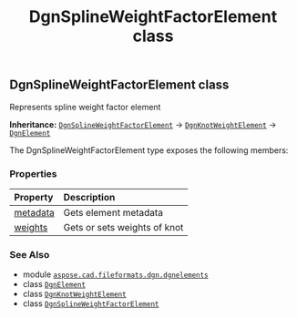 ﻿---
title: DgnSplineWeightFactorElement class
second_title: Aspose.CAD for Python via .NET API References
description: 
type: docs
weight: 260
url: /aspose.cad.fileformats.dgn.dgnelements/dgnsplineweightfactorelement/
is_root: false
---

## DgnSplineWeightFactorElement class

Represents spline weight factor element



**Inheritance:** [`DgnSplineWeightFactorElement`](/cad/python-net/aspose.cad.fileformats.dgn.dgnelements/dgnsplineweightfactorelement) → 
[`DgnKnotWeightElement`](/cad/python-net/aspose.cad.fileformats.dgn.dgnelements/dgnknotweightelement) → 
[`DgnElement`](/cad/python-net/aspose.cad.fileformats.dgn.dgnelements/dgnelement)



The DgnSplineWeightFactorElement type exposes the following members:

### Properties
| Property | Description |
| :- | :- |
| [metadata](/cad/python-net/aspose.cad.fileformats.dgn.dgnelements/dgnsplineweightfactorelement/metadata) | Gets element metadata |
| [weights](/cad/python-net/aspose.cad.fileformats.dgn.dgnelements/dgnsplineweightfactorelement/weights) | Gets or sets weights of knot |



### See Also
* module [`aspose.cad.fileformats.dgn.dgnelements`](..)
* class [`DgnElement`](/cad/python-net/aspose.cad.fileformats.dgn.dgnelements/dgnelement)
* class [`DgnKnotWeightElement`](/cad/python-net/aspose.cad.fileformats.dgn.dgnelements/dgnknotweightelement)
* class [`DgnSplineWeightFactorElement`](/cad/python-net/aspose.cad.fileformats.dgn.dgnelements/dgnsplineweightfactorelement)
